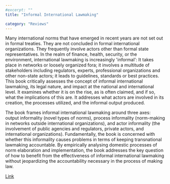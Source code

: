 ```yaml
---
#excerpt: ""
title: "Informal International Lawmaking"

category: "Reviews"
---
```

Many international norms that have emerged in recent years are not set out in formal treaties. They are not concluded in formal international organizations. They frequently involve actors other than formal state representatives. In the realm of finance, health, security, or the environment, international lawmaking is increasingly 'informal': It takes place in networks or loosely organized fora; it involves a multitude of stakeholders including regulators, experts, professional organizations and other non-state actors; it leads to guidelines, standards or best practices. This book critically assesses the concept of informal international lawmaking, its legal nature, and impact at the national and international level. It examines whether it is on the rise, as is often claimed, and if so, what the implications of this are. It addresses what actors are involved in its creation, the processes utilized, and the informal output produced.

The book frames informal international lawmaking around three axes: output informality (novel types of norms), process informality (norm-making in networks outside international organizations), and actor informality (the involvement of public agencies and regulators, private actors, and international organizations). Fundamentally, the book is concerned with whether this informality causes problems in terms of keeping transnational lawmaking accountable. By empirically analysing domestic processes of norm elaboration and implementation, the book addresses the key question of how to benefit from the effectiveness of informal international lawmaking without jeopardizing the accountability necessary in the process of making law.

[Link](https://global.oup.com/academic/product/informal-international-lawmaking-9780199658589)
